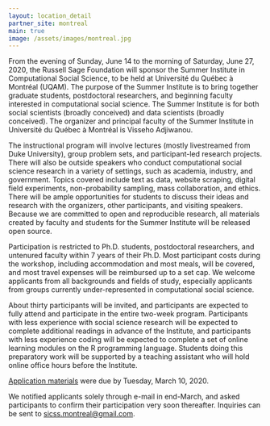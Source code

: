 ```yaml
---
layout: location_detail
partner_site: montreal
main: true
image: /assets/images/montreal.jpg
---
```


From the evening of Sunday, June 14 to the morning of Saturday, June 27, 2020, the Russell Sage Foundation will sponsor the Summer Institute in Computational Social Science, to be held at Université du Québec à Montréal (UQAM). The purpose of the Summer Institute is to bring together graduate students, postdoctoral researchers, and beginning faculty interested in computational social science. The Summer Institute is for both social scientists (broadly conceived) and data scientists (broadly conceived). The organizer and principal faculty of the Summer Institute in Université du Québec à Montréal is Visseho Adjiwanou.

The instructional program will involve lectures (mostly livestreamed from Duke University), group problem sets, and participant-led research projects. There will also be outside speakers who conduct computational social science research in a variety of settings, such as academia, industry, and government. Topics covered include text as data, website scraping, digital field experiments, non-probability sampling, mass collaboration, and ethics. There will be ample opportunities for students to discuss their ideas and research with the organizers, other participants, and visiting speakers. Because we are committed to open and reproducible research, all materials created by faculty and students for the Summer Institute will be released open source.

Participation is restricted to Ph.D. students, postdoctoral researchers, and untenured faculty within 7 years of their Ph.D. Most participant costs during the workshop, including accommodation and most meals, will be covered, and most travel expenses will be reimbursed up to a set cap. We welcome applicants from all backgrounds and fields of study, especially applicants from groups currently under-represented in computational social science. 

About thirty participants will be invited, and participants are expected to fully attend and participate in the entire two-week program. Participants with less experience with social science research will be expected to complete additional readings in advance of the Institute, and participants with less experience coding will be expected to complete a set of online learning modules on the R programming language. Students doing this preparatory work will be supported by a teaching assistant who will hold online office hours before the Institute.

[Application materials](https://docs.google.com/forms/d/1ZuwdAXVXiYZu6xVHAdgukP_gW5sS79Hxhu0Wa5M-8zA/edit) were due by Tuesday, March 10, 2020.

We notified applicants solely through e-mail in end-March, and asked participants to confirm their participation very soon thereafter. Inquiries can be sent to <sicss.montreal@gmail.com>.
